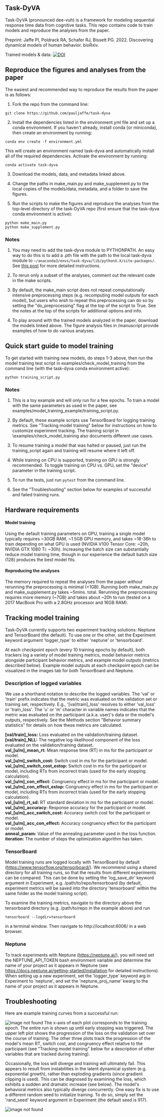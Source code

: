Task-DyVA
------------

Task-DyVA (pronounced dee-vuh) is a framework for modeling sequential response time data from cognitive tasks. This repo contains code to train models and reproduce the analyses from the paper. 

Preprint: Jaffe PI, Poldrack RA, Schafer RJ, Bissett PG. 2022. Discovering dynamical models of human behavior. bioRxiv. 

Trained models & data: [![DOI](https://zenodo.org/badge/DOI/10.5281/zenodo.6368412.svg)](https://doi.org/10.5281/zenodo.6368412)

Reproduce the figures and analyses from the paper
------------

The easiest and recommended way to reproduce the results from the paper is as follows:

1) Fork the repo from the command line:

```
git clone https://github.com/pauljaffe/task-dyva
```

2) Install the dependencies listed in the environment.yml file and set up a conda environment. If you haven't already, install conda (or miniconda), then create an environment by running:

```
conda env create -f environment.yml
```

This will create an environment named task-dyva and automatically install all of the required dependencies. Activate the environment by running:

```
conda activate task-dyva
``` 

3) Download the models, data, and metadata linked above. 

4) Change the paths in make\_main.py and make\_supplement.py to the local copies of the models/data, metadata, and a folder to save the figures. 

5) Run the scripts to make the figures and reproduce the analyses from the top-level directory of the task-DyVA repo (first ensure that the task-dyva conda environment is active):

```
python make_main.py
python make_supplement.py
```

### Notes 
1) You may need to add the task-dyva module to PYTHONPATH. An easy way to do this is to add a .pth file with the path to the local task-dyva module to `~/anaconda3/envs/task-dyva/lib/pythonX.X/site-packages/`. See [this post](https://stackoverflow.com/questions/37006114/anaconda-permanently-include-external-packages-like-in-pythonpath) for more detailed instructions. 

2) To rerun only a subset of the analyses, comment out the relevant code in the make scripts.

3) By default, the make_main script does not repeat computationally intensive preprocessing steps (e.g. recomputing model outputs for each model), but users who wish to repeat this preprocessing can do so by setting the "do_preprocessing" flag at the top of the script to True. See the notes at the top of the scripts for additional options and info.

4) To play around with the trained models analyzed in the paper, download the models linked above. The figure analysis files in /manuscript provide examples of how to do various analyses. 


Quick start guide to model training
------------

To get started with training new models, do steps 1-3 above, then run the model training test script in examples/check\_model\_training from the command line (with the task-dyva conda environment active):

```
python training_script.py
```

### Notes
1) This is a toy example and will only run for a few epochs. To train a model with the same parameters as used in the paper, see examples/model\_training\_example/training\_script.py. 

2) By default, these example scripts use TensorBoard for logging training metrics. See "Tracking model training" below for instructions on how to customize experiment tracking. The training script in \examples/check\_model\_training also documents different use cases.

3) To resume training a model that was halted or paused, just run the training_script again and training will resume where it left off. 

4) While training on CPU is supported, training on GPU is strongly recommended. To toggle training on CPU vs. GPU, set the "device" parameter in the training script.

5) To run the tests, just run `pytest` from the command line.

6) See the "Troubleshooting" section below for examples of successful and failed training runs. 


Hardware requirements
------------

#### Model training
Using the default training parameters on GPU, training a single model typically requires ~30GB RAM, ~1.5GB GPU memory, and takes ~18-36h to train depending on what GPU is used (NVIDIA V100 Tensor Core: ~20h, NVIDIA GTX 1080 Ti: ~30h). Increasing the batch size can substantially reduce model training time, though in our experience the default batch size (128) produces the best model fits. 

#### Reproducing the analyses
The memory required to repeat the analyses from the paper *without* rerunning the preprocessing is minimal (<1GB). Running both make_main.py and make_supplement.py takes ~5mins. total. Rerunning the preprocessing requires more memory (~7GB) and takes about ~20h to run (tested on a 2017 MacBook Pro with a 2.8GHz processor and 16GB RAM). 


Tracking model training
------------

Task-DyVA currently supports two experiment tracking solutions: Neptune and TensorBoard (the default). To use one or the other, set the Experiment keyword argument 'logger\_type' to either 'neptune' or 'tensorboard'.

At each checkpoint epoch (every 10 training epochs by default), both trackers log a variety of model training metrics, model behavior metrics alongside participant behavior metrics, and example model outputs (metrics described below). Example model outputs at each checkpoint epoch can be visualized in the images tab for both TensorBoard and Neptune. 

### Description of logged variables
We use a shorthand notation to describe the logged variables. The 'val' or 'train' prefix indicates that the metric was evaluated on the validation set or training set, respectively. E.g., '[val/train]\_loss' resolves to either 'val\_loss' or 'train\_loss'. The 'u' or 'm' character in variable names indicates that the metric was evaluated on the participant (a.k.a. user)'s data or the model's outputs, respectively. See the Methods section "Behavior summary statistics" for details on how these metrics are calculated. 

**[val/train]_loss:** Loss evaluated on the validation/training dataset. <br>
**[val/train]_NLL:** The negative log-likelihood component of the loss evaluated on the validation/training dataset. <br>
**val_[u/m]_mean_rt:** Mean response time (RT) in ms for the participant or model. <br>
**val_[u/m]_switch_cost:** Switch cost in ms for the participant or model. <br>
**val_[u/m]_switch_cost_estop:** Switch cost in ms for the participant or model, including RTs from incorrect trials (used for the early stopping calculation). <br>
**val_[u/m]_con_effect:** Congruency effect in ms for the participant or model. <br>
**val_[u/m]_con_effect_estop:** Congruency effect in ms for the participant or model, including RTs from incorrect trials (used for the early stopping calculation). <br>
**val_[u/m]_rt_sd:** RT standard deviation in ms for the participant or model. <br>
**val_[u/m]_accuracy:** Response accuracy for the participant or model. <br>
**val_[u/m]_acc_switch_cost:** Accuracy switch cost for the participant or model. <br>
**val_[u/m]_acc_con_effect:** Accuracy congruency effect for the participant or model. <br>
**anneal_param:** Value of the annealing parameter used in the loss function. <br>
**iteration:** The number of steps the optimization algorithm has taken.  

### TensorBoard
Model training runs are logged locally with TensorBoard by default (https://www.tensorflow.org/tensorboard/). We recommend using a shared directory for all training runs, so that the results from different experiments can be compared. This can be done by setting the 'log\_save\_dir' keyword argument in Experiment, e.g. /path/to/repo/tensorboard (by default, experiment metrics will be saved into the directory 'tensorboard' within the same folder as the model training script). 

To examine the training metrics, navigate to the directory above the tensorboard directory (e.g. /path/to/repo in the example above) and run 

```
tensorboard --logdir=tensorboard
```

in a terminal window. Then navigate to http://localhost:6006/ in a web browser. 

### Neptune
To track experiments with Neptune (https://neptune.ai/), you will need set the NEPTUNE_API_TOKEN bash environment variable and determine the name of your project as it appears in Neptune (see https://docs.neptune.ai/getting-started/installation for detailed instructions). When setting up a new experiment, set the 'logger_type' keyword arg in Experiment to 'neptune', and set the 'neptune_proj_name' kwarg to the name of your project as it appears in Neptune. 


Troubleshooting
------------
Here are example training curves from a successful run:

![image not found](successful_training.png "successful run")
The x-axis of each plot corresponds to the training epoch. The entire run is shown up until early stopping was triggered. The upper left plot shows the progression of the loss on the validation set over the course of training. The other three plots track the progression of the model's mean RT, switch cost, and congruency effect relative to the participant (see "Tracking model training" below for a description of other variables that are tracked during training).

Occasionally, the loss will diverge and training will ultimately fail. This appears to result from instabilities in the latent dynamical system (e.g. exponential growth), rather than exploding gradients (since gradient clipping is used). This can be diagnosed by examining the loss, which exhibits a sudden and dramatic increase (see below). The model's behavioral metrics also typically diverge concurrently. One easy fix is to use a different random seed to initialize training. To do so, simply set the 'rand_seed' keyword argument in Experiment (the default seed is 917).

![image not found](failed_training.png "failed run")
